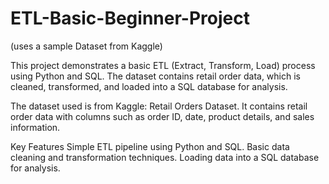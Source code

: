 # ETL-Basic-Beginner-Project
(uses a sample Dataset from Kaggle)

This project demonstrates a basic ETL (Extract, Transform, Load) process using Python and SQL. The dataset contains retail order data, which is cleaned, transformed, and loaded into a SQL database for analysis.

The dataset used is from Kaggle: Retail Orders Dataset. It contains retail order data with columns such as order ID, date, product details, and sales information.

Key Features
Simple ETL pipeline using Python and SQL.
Basic data cleaning and transformation techniques.
Loading data into a SQL database for analysis.
